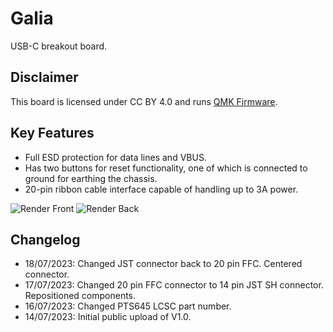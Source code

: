 # Galia
USB-C breakout board.

## Disclaimer
This board is licensed under CC BY 4.0 and runs [QMK Firmware](https://qmk.fm/).
## Key Features
* Full ESD protection for data lines and VBUS.
* Has two buttons for reset functionality, one of which is connected to ground for earthing the chassis.
* 20-pin ribbon cable interface capable of handling up to 3A power.

![Render Front](Showcase/Render-F.png)
![Render Back](Showcase/Render-B.png)

## Changelog
* 18/07/2023: Changed JST connector back to 20 pin FFC. Centered connector.
* 17/07/2023: Changed 20 pin FFC connector to 14 pin JST SH connector. Repositioned components.
* 16/07/2023: Changed PTS645 LCSC part number.
* 14/07/2023: Initial public upload of V1.0.